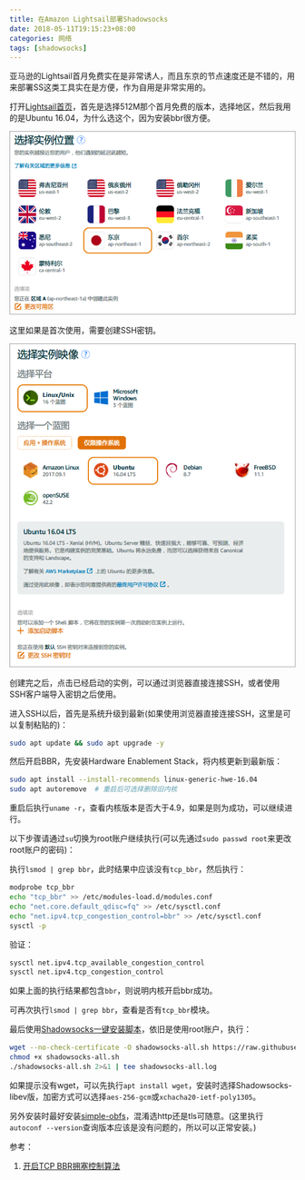 ```yaml
---
title: 在Amazon Lightsail部署Shadowsocks
date: 2018-05-11T19:15:23+08:00
categories: 网络
tags: [shadowsocks]
---
```


亚马逊的Lightsail首月免费实在是非常诱人，而且东京的节点速度还是不错的，用来部署SS这类工具实在是方便，作为自用是非常实用的。

打开[Lightsail首页](https://lightsail.aws.amazon.com/ls/webapp/home)，首先是选择512M那个首月免费的版本，选择地区，然后我用的是Ubuntu 16.04，为什么选这个，因为安装bbr很方便。

![](/uploads/2018/05/lightsail-create-instance-1.png)<!--more-->

这里如果是首次使用，需要创建SSH密钥。

![](/uploads/2018/05/lightsail-create-instance-2.png)

创建完之后，点击已经启动的实例，可以通过浏览器直接连接SSH，或者使用SSH客户端导入密钥之后使用。

进入SSH以后，首先是系统升级到最新(如果使用浏览器直接连接SSH，这里是可以复制粘贴的)：

```bash
sudo apt update && sudo apt upgrade -y
```

然后开启BBR，先安装Hardware Enablement Stack，将内核更新到最新版：

```bash
sudo apt install --install-recommends linux-generic-hwe-16.04
sudo apt autoremove  # 重启后可选择删除旧内核
```

重启后执行`uname -r`，查看内核版本是否大于4.9，如果是则为成功，可以继续进行。

以下步骤请通过`su`切换为root账户继续执行(可以先通过`sudo passwd root`来更改root账户的密码)：

执行`lsmod | grep bbr`，此时结果中应该没有`tcp_bbr`，然后执行：

```bash
modprobe tcp_bbr
echo "tcp_bbr" >> /etc/modules-load.d/modules.conf
echo "net.core.default_qdisc=fq" >> /etc/sysctl.conf
echo "net.ipv4.tcp_congestion_control=bbr" >> /etc/sysctl.conf
sysctl -p
```

验证：

```bash
sysctl net.ipv4.tcp_available_congestion_control
sysctl net.ipv4.tcp_congestion_control
```

如果上面的执行结果都包含`bbr`，则说明内核开启bbr成功。

可再次执行`lsmod | grep bbr`，查看是否有`tcp_bbr`模块。

最后使用[Shadowsocks一键安装脚本](https://teddysun.com/486.html)，依旧是使用root账户，执行：

```bash
wget --no-check-certificate -O shadowsocks-all.sh https://raw.githubusercontent.com/teddysun/shadowsocks_install/master/shadowsocks-all.sh
chmod +x shadowsocks-all.sh
./shadowsocks-all.sh 2>&1 | tee shadowsocks-all.log
```

如果提示没有wget，可以先执行`apt install wget`，安装时选择Shadowsocks-libev版，加密方式可以选择`aes-256-gcm`或`xchacha20-ietf-poly1305`。

另外安装时最好安装[simple-obfs](https://teddysun.com/511.html)，混淆选http还是tls可随意。(这里执行`autoconf --version`查询版本应该是没有问题的，所以可以正常安装。)

参考：

1. [开启TCP BBR拥塞控制算法](https://github.com/iMeiji/shadowsocks_install/wiki/开启TCP-BBR拥塞控制算法)
